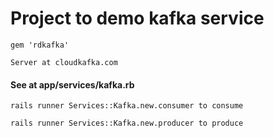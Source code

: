 # Project to demo kafka service
```gem 'rdkafka'```

```Server at cloudkafka.com```

#### See at app/services/kafka.rb

```rails runner Services::Kafka.new.consumer to consume```

```rails runner Services::Kafka.new.producer to produce```